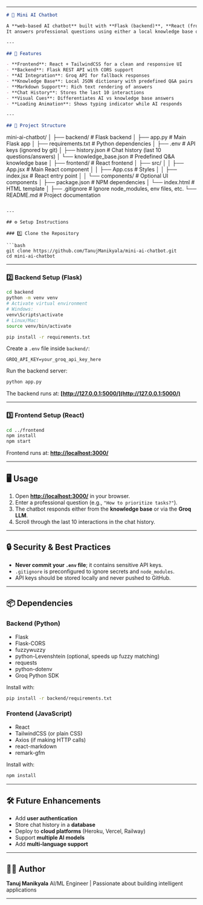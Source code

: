 
---

```markdown
# 🤖 Mini AI Chatbot

A **web-based AI chatbot** built with **Flask (backend)**, **React (frontend)**, and **Groq API** for LLM responses.  
It answers professional questions using either a local knowledge base or AI fallback, with **chat history** and **markdown-rendered responses**.

---

## 🚀 Features

- **Frontend**: React + TailwindCSS for a clean and responsive UI  
- **Backend**: Flask REST API with CORS support  
- **AI Integration**: Groq API for fallback responses  
- **Knowledge Base**: Local JSON dictionary with predefined Q&A pairs  
- **Markdown Support**: Rich text rendering of answers  
- **Chat History**: Stores the last 10 interactions  
- **Visual Cues**: Differentiates AI vs knowledge base answers  
- **Loading Animation**: Shows typing indicator while AI responds  

---

## 📂 Project Structure

```

mini-ai-chatbot/
│
├── backend/                    # Flask backend
│   ├── app.py                  # Main Flask app
│   ├── requirements.txt        # Python dependencies
│   ├── .env                    # API keys (ignored by git)
│   ├── history.json            # Chat history (last 10 questions/answers)
│   └── knowledge_base.json     # Predefined Q&A knowledge base
│
├── frontend/                   # React frontend
│   ├── src/
│   │   ├── App.jsx             # Main React component
│   │   ├── App.css             # Styles
│   │   ├── index.jsx           # React entry point
│   │   └── components/         # Optional UI components
│   ├── package.json            # NPM dependencies
│   └── index.html              # HTML template
│
├── .gitignore                  # Ignore node_modules, env files, etc.
└── README.md                   # Project documentation

````

---

## ⚙️ Setup Instructions

### 1️⃣ Clone the Repository

```bash
git clone https://github.com/TanujManikyala/mini-ai-chatbot.git
cd mini-ai-chatbot
````

---

### 2️⃣ Backend Setup (Flask)

```bash
cd backend
python -m venv venv
# Activate virtual environment
# Windows:
venv\Scripts\activate
# Linux/Mac:
source venv/bin/activate

pip install -r requirements.txt
```

Create a `.env` file inside `backend/`:

```
GROQ_API_KEY=your_groq_api_key_here
```

Run the backend server:

```bash
python app.py
```

The backend runs at: **[http://127.0.0.1:5000/](http://127.0.0.1:5000/)**

---

### 3️⃣ Frontend Setup (React)

```bash
cd ../frontend
npm install
npm start
```

Frontend runs at: **[http://localhost:3000/](http://localhost:3000/)**

---

## 🖥️ Usage

1. Open **[http://localhost:3000/](http://localhost:3000/)** in your browser.
2. Enter a professional question (e.g., `"How to prioritize tasks?"`).
3. The chatbot responds either from the **knowledge base** or via the **Groq LLM**.
4. Scroll through the last 10 interactions in the chat history.

---

## 🔒 Security & Best Practices

* **Never commit your `.env` file**; it contains sensitive API keys.
* `.gitignore` is preconfigured to ignore secrets and `node_modules`.
* API keys should be stored locally and never pushed to GitHub.

---

## 📦 Dependencies

### Backend (Python)

* Flask
* Flask-CORS
* fuzzywuzzy
* python-Levenshtein (optional, speeds up fuzzy matching)
* requests
* python-dotenv
* Groq Python SDK

Install with:

```bash
pip install -r backend/requirements.txt
```

### Frontend (JavaScript)

* React
* TailwindCSS (or plain CSS)
* Axios (if making HTTP calls)
* react-markdown
* remark-gfm

Install with:

```bash
npm install
```

---

## 🛠️ Future Enhancements

* Add **user authentication**
* Store chat history in a **database**
* Deploy to **cloud platforms** (Heroku, Vercel, Railway)
* Support **multiple AI models**
* Add **multi-language support**

---

## 👨‍💻 Author

**Tanuj Manikyala**
AI/ML Engineer | Passionate about building intelligent applications

---

```


